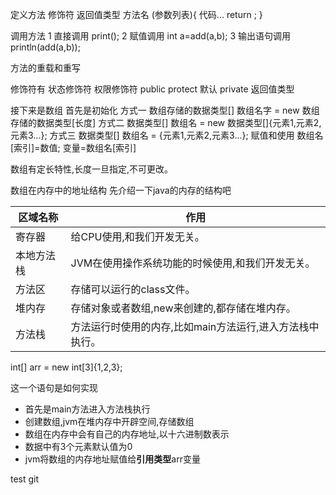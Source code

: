 定义方法
修饰符 返回值类型 方法名 (参数列表){
代码...
return ;
}

调用方法
1 直接调用 print();
2 赋值调用	int  a=add(a,b);
3 输出语句调用 println(add(a,b));

方法的重载和重写


修饰符有
状态修饰符
权限修饰符
public protect 默认 private
返回值类型 

接下来是数组 首先是初始化
方式一 
数组存储的数据类型[] 数组名字 = new 数组存储的数据类型[长度]
方式二
数据类型[] 数组名 = new 数据类型[]{元素1,元素2,元素3...};
方式三
数据类型[] 数组名 = {元素1,元素2,元素3...};
赋值和使用 
数组名[索引]=数值;
变量=数组名[索引]

数组有定长特性,长度一旦指定,不可更改。

数组在内存中的地址结构
先介绍一下java的内存的结构吧


| 区域名称   | 作用                                                     |
|------------|----------------------------------------------------------|
| 寄存器     | 给CPU使用,和我们开发无关。                               |
| 本地方法栈 | JVM在使用操作系统功能的时候使用,和我们开发无关。         |
| 方法区     | 存储可以运行的class文件。                                |
| 堆内存     | 存储对象或者数组,new来创建的,都存储在堆内存。            |
| 方法栈     | 方法运行时使用的内存,比如main方法运行,进入方法栈中执行。 |

int[] arr = new int[3]{1,2,3};

这一个语句是如何实现
+ 首先是main方法进入方法栈执行
+ 创建数组,jvm在堆内存中开辟空间,存储数组
+ 数组在内存中会有自己的内存地址,以十六进制数表示
+ 数据中有3个元素默认值为0
+ jvm将数组的内存地址赋值给**引用类型**arr变量


test git
